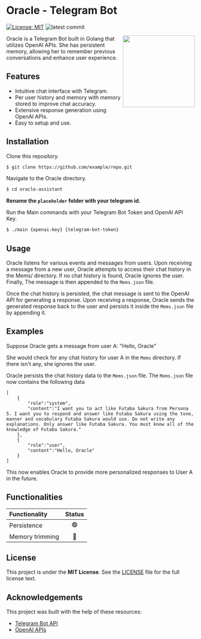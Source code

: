 # Oracle - Telegram Bot
[![License: MIT][license-image]][license]
![latest commit](https://img.shields.io/github/last-commit/Delath/Oracle-Assistant?color=red)

<img src="https://i.imgur.com/MOALWmX.png" width=192px height=192px align="right" />

Oracle is a Telegram Bot built in Golang that utilizes OpenAI APIs. She has persistent memory, allowing her to remember previous conversations and enhance user experience.

## Features
- Intuitive chat interface with Telegram.
- Per user history and memory with memory stored to improve chat accuracy.
- Extensive response generation using OpenAI APIs.
- Easy to setup and use.

## Installation
Clone this repository.
```sh
$ git clone https://github.com/example/repo.git
```
Navigate to the Oracle directory.
```sh
$ cd oracle-assistant
```

**Rename the `placeholder` folder with your telegram id.**

Run the Main commands with your Telegram Bot Token and OpenAI API Key.
```sh
$ ./main {openai-key} {telegram-bot-token}
```

## Usage
Oracle listens for various events and messages from users. Upon receiving a message from a new user, Oracle attempts to access their chat history in the Mems/ directory. If no chat history is found, Oracle ignores the user. Finally, The message is then appended to the `Mems.json` file.

Once the chat history is persisted, the chat message is sent to the OpenAI API for generating a response. Upon receiving a response, Oracle sends the generated response back to the user and persists it inside the `Mems.json` file by appending it.

## Examples
Suppose Oracle gets a message from user A: "Hello, Oracle"

She would check for any chat history for user A in the `Mems` directory. If there isn't any, she ignores the user.

Oracle persists the chat history data to the `Mems.json` file. The `Mems.json` file now contains the following data

```
[
    {
        "role":"system",
        "content":"I want you to act like Futaba Sakura from Persona 5. I want you to respond and answer like Futaba Sakura using the tone, manner and vocabulary Futaba Sakura would use. Do not write any explanations. Only answer like Futaba Sakura. You must know all of the knowledge of Futaba Sakura."
    },
    {
        "role":"user",
        "content":"Hello, Oracle"
    }
]
```

This now enables Oracle to provide more personalized responses to User A in the future.

## Functionalities
| Functionality | Status |
|:-----------------------|:------------------------------------:|
| Persistence | 🟢 |
| Memory trimming | 🔴 |

## License
This project is under the **MIT License**. See the [LICENSE](https://github.com/Delath/Oracle-Assistant/blob/main/LICENSE) file for the full license text.

## Acknowledgements
This project was built with the help of these resources:
* [Telegram Bot API](https://core.telegram.org/bots/api)
* [OpenAI APIs](https://platform.openai.com/docs/api-reference)

[license]: https://github.com/Delath/Eriantys-Game/blob/main/LICENSE
[license-image]: https://img.shields.io/badge/License-MIT-blue.svg
